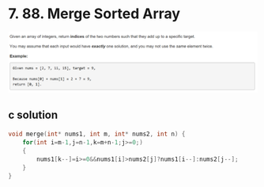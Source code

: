# 7. 88. Merge Sorted Array
<img src="https://github.com/vampire1996/-leetcode/blob/master/Problems/1-100/1.TwoSum/problem.png "/>

## c solution
```c
void merge(int* nums1, int m, int* nums2, int n) {
    for(int i=m-1,j=n-1,k=m+n-1;j>=0;)
    {
        nums1[k--]=i>=0&&nums1[i]>nums2[j]?nums1[i--]:nums2[j--];
    }
}
```
